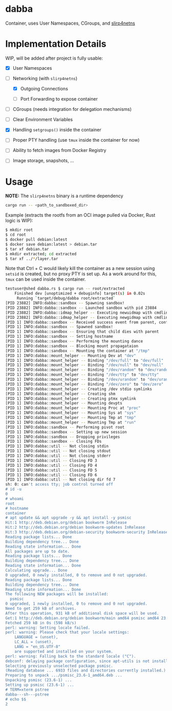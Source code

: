 # dabba

Container, uses User Namespaces, CGroups, and [slirp4netns](https://github.com/rootless-containers/slirp4netns)

# Implementation Details

WIP, will be added after project is fully usable:

- [x] User Namespaces

- [ ] Networking (with `slirp4netns`)

  - [x] Outgoing Connections

  - [ ] Port Forwarding to expose container

- [ ] CGroups (needs integration for delegation mechanisms)

- [ ] Clear Environment Variables

- [x] Handling `setgroups()` inside the container

- [ ] Proper PTY handling (use `tmux` inside the container for now)

- [ ] Ability to fetch images from Docker Registry

- [ ] Image storage, snapshots, ...

# Usage

**NOTE:** The `slirp4netns` binary is a runtime dependency

```sh
cargo run -- <path_to_sandboxed_dir>
```

Example (extracts the rootfs from an OCI image pulled via Docker, Rust logic is WIP):

```sh
$ mkdir root
$ cd root
$ docker pull debian:latest
$ docker save debian:latest > debian.tar
$ tar xf debian.tar
$ mkdir extracted; cd extracted
$ tar xf ../*/layer.tar
```

Note that Ctrl + C would likely kill the container as a new session using `setsid` is created, but no proxy PTY is set up. As a work around for this, `tmux` can be used inside the container.

```sh
testuser@shed dabba.rs $ cargo run -- root/extracted
    Finished dev [unoptimized + debuginfo] target(s) in 0.02s
     Running `target/debug/dabba root/extracted`
[PID 23882] INFO:dabba::sandbox -- Spawning sandbox!
[PID 23882] INFO:dabba::sandbox -- Launched sandbox with pid 23884
[PID 23882] INFO:dabba::idmap_helper -- Executing newuidmap with cmdline ["23884", "0", "1000", "1", "1", "100000", "65536"]
[PID 23882] INFO:dabba::idmap_helper -- Executing newgidmap with cmdline ["23884", "0", "1000", "1", "1", "100000", "65536"]
[PID 1] INFO:dabba::sandbox -- Received success event from parent, continuing setup
[PID 1] INFO:dabba::sandbox -- Spawned sandbox!
[PID 1] INFO:dabba::sandbox -- Ensuring that child dies with parent
[PID 1] INFO:dabba::sandbox -- Setting hostname
[PID 1] INFO:dabba::sandbox -- Performing the mounting dance
[PID 1] INFO:dabba::sandbox -- Blocking mount propagataion
[PID 1] INFO:dabba::sandbox -- Mounting the container at "/tmp"
[PID 1] INFO:dabba::mount_helper -- Mounting Dev at "dev"
[PID 1] INFO:dabba::mount_helper -- Binding "/dev/full" to "dev/full"
[PID 1] INFO:dabba::mount_helper -- Binding "/dev/null" to "dev/null"
[PID 1] INFO:dabba::mount_helper -- Binding "/dev/random" to "dev/random"
[PID 1] INFO:dabba::mount_helper -- Binding "/dev/tty" to "dev/tty"
[PID 1] INFO:dabba::mount_helper -- Binding "/dev/urandom" to "dev/urandom"
[PID 1] INFO:dabba::mount_helper -- Binding "/dev/zero" to "dev/zero"
[PID 1] INFO:dabba::mount_helper -- Creating /dev stdio symlinks
[PID 1] INFO:dabba::mount_helper -- Creating shm
[PID 1] INFO:dabba::mount_helper -- Creating ptmx symlink
[PID 1] INFO:dabba::mount_helper -- Mounting devpts
[PID 1] INFO:dabba::mount_helper -- Mounting Proc at "proc"
[PID 1] INFO:dabba::mount_helper -- Mounting Sys at "sys"
[PID 1] INFO:dabba::mount_helper -- Mounting Tmp at "tmp"
[PID 1] INFO:dabba::mount_helper -- Mounting Tmp at "run"
[PID 1] INFO:dabba::sandbox -- Performing pivot root
[PID 1] INFO:dabba::sandbox -- Setting up new session
[PID 1] INFO:dabba::sandbox -- Dropping privileges
[PID 1] INFO:dabba::sandbox -- Closing FDs
[PID 1] INFO:dabba::util -- Not closing stdin
[PID 1] INFO:dabba::util -- Not closing stdout
[PID 1] INFO:dabba::util -- Not closing stderr
[PID 1] INFO:dabba::util -- Closing FD 3
[PID 1] INFO:dabba::util -- Closing FD 4
[PID 1] INFO:dabba::util -- Closing FD 5
[PID 1] INFO:dabba::util -- Closing FD 6
[PID 1] INFO:dabba::util -- Not closing dir fd 7
sh: 0: can't access tty; job control turned off
# id -u
0
# whoami
root
# hostname
container
# apt update && apt upgrade -y && apt install -y psmisc
Hit:1 http://deb.debian.org/debian bookworm InRelease
Hit:2 http://deb.debian.org/debian bookworm-updates InRelease
Hit:3 http://deb.debian.org/debian-security bookworm-security InRelease
Reading package lists... Done
Building dependency tree... Done
Reading state information... Done
All packages are up to date.
Reading package lists... Done
Building dependency tree... Done
Reading state information... Done
Calculating upgrade... Done
0 upgraded, 0 newly installed, 0 to remove and 0 not upgraded.
Reading package lists... Done
Building dependency tree... Done
Reading state information... Done
The following NEW packages will be installed:
  psmisc
0 upgraded, 1 newly installed, 0 to remove and 0 not upgraded.
Need to get 259 kB of archives.
After this operation, 931 kB of additional disk space will be used.
Get:1 http://deb.debian.org/debian bookworm/main amd64 psmisc amd64 23.6-1 [259 kB]
Fetched 259 kB in 0s (598 kB/s)
perl: warning: Setting locale failed.
perl: warning: Please check that your locale settings:
	LANGUAGE = (unset),
	LC_ALL = (unset),
	LANG = "en_US.UTF-8"
    are supported and installed on your system.
perl: warning: Falling back to the standard locale ("C").
debconf: delaying package configuration, since apt-utils is not installed
Selecting previously unselected package psmisc.
(Reading database ... 6933 files and directories currently installed.)
Preparing to unpack .../psmisc_23.6-1_amd64.deb ...
Unpacking psmisc (23.6-1) ...
Setting up psmisc (23.6-1) ...
# TERM=xterm pstree
dabba---sh---pstree
# echo $$
2
```
